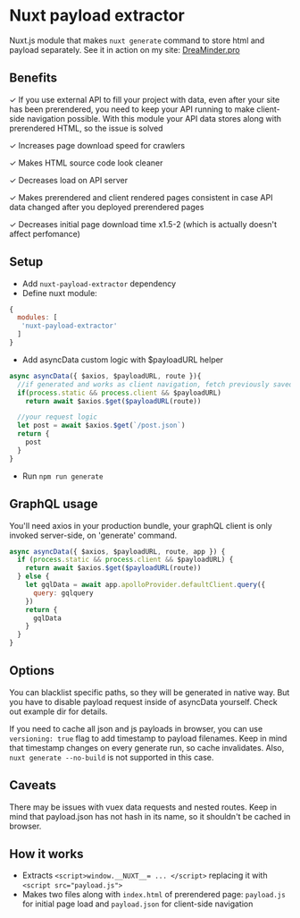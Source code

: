 # Nuxt payload extractor

Nuxt.js module that makes `nuxt generate` command to store html and payload separately. See it in action on my site: [DreaMinder.pro](https://DreaMinder.pro)

## Benefits

✓ If you use external API to fill your project with data, even after your site has been prerendered, you need to keep your API running to make client-side navigation possible. With this module your API data stores along with prerendered HTML, so the issue is solved

✓ Increases page download speed for crawlers

✓ Makes HTML source code look cleaner

✓ Decreases load on API server

✓ Makes prerendered and client rendered pages consistent in case API data changed after you deployed prerendered pages

✓ Decreases initial page download time x1.5-2 (which is actually doesn't affect perfomance)

## Setup
- Add `nuxt-payload-extractor` dependency
- Define nuxt module:

```js
{
  modules: [
   'nuxt-payload-extractor'
  ]
}
```

- Add asyncData custom logic with $payloadURL helper

```js
async asyncData({ $axios, $payloadURL, route }){
  //if generated and works as client navigation, fetch previously saved static JSON payload
  if(process.static && process.client && $payloadURL)
    return await $axios.$get($payloadURL(route))

  //your request logic
  let post = await $axios.$get(`/post.json`)
  return {
    post
  }
}
```

- Run `npm run generate`

## GraphQL usage

You'll need axios in your production bundle, your graphQL client is only invoked server-side, on 'generate' command.

```js
async asyncData({ $axios, $payloadURL, route, app }) {
  if (process.static && process.client && $payloadURL) {
    return await $axios.$get($payloadURL(route))
  } else {
    let gqlData = await app.apolloProvider.defaultClient.query({
      query: gqlquery
    })
    return {
      gqlData
    }
  }
}
```

## Options

You can blacklist specific paths, so they will be generated in native way. But you have to disable payload request inside of asyncData yourself. Check out example dir for details.

If you need to cache all json and js payloads in browser, you can use `versioning: true` flag to add timestamp to payload filenames. Keep in mind that timestamp changes on every generate run, so cache invalidates. Also, `nuxt generate --no-build` is not supported in this case.

## Caveats

There may be issues with vuex data requests and nested routes.
Keep in mind that payload.json has not hash in its name, so it shouldn't be cached in browser.

## How it works

- Extracts `<script>window.__NUXT__= ... </script>` replacing it with `<script src="payload.js">`
- Makes two files along with `index.html` of prerendered page: `payload.js` for initial page load and `payload.json` for client-side navigation
